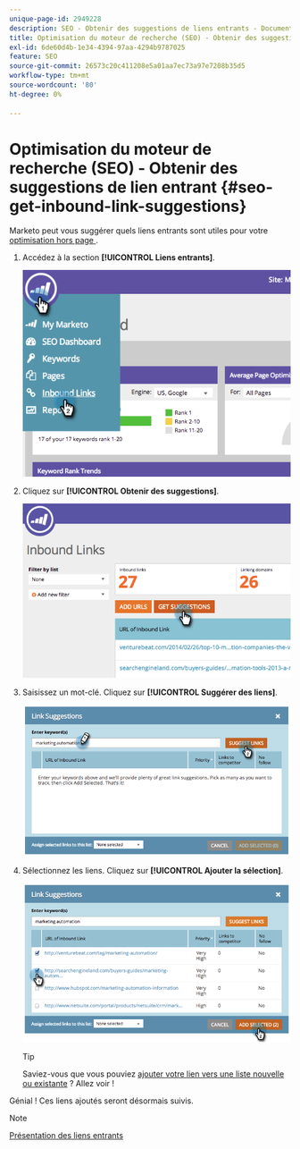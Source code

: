 ```yaml
---
unique-page-id: 2949228
description: SEO - Obtenir des suggestions de liens entrants - Documents Marketo - Documentation du produit
title: Optimisation du moteur de recherche (SEO) - Obtenir des suggestions de lien entrant
exl-id: 6de60d4b-1e34-4394-97aa-4294b9787025
feature: SEO
source-git-commit: 26573c20c411208e5a01aa7ec73a97e7208b35d5
workflow-type: tm+mt
source-wordcount: '80'
ht-degree: 0%

---
```


# Optimisation du moteur de recherche (SEO) - Obtenir des suggestions de lien entrant {#seo-get-inbound-link-suggestions}

Marketo peut vous suggérer quels liens entrants sont utiles pour votre [ optimisation hors page ](/help/marketo/product-docs/additional-apps/seo/understanding-seo/understanding-search-engine-optimization.md).

1. Accédez à la section **[!UICONTROL Liens entrants]**.

   ![](assets/image2014-9-18-13-3a20-3a44.png)

1. Cliquez sur **[!UICONTROL Obtenir des suggestions]**.

   ![](assets/image2014-9-18-13-3a21-3a8.png)

1. Saisissez un mot-clé. Cliquez sur **[!UICONTROL Suggérer des liens]**.

   ![](assets/image2014-9-18-13-3a21-3a31.png)

1. Sélectionnez les liens. Cliquez sur **[!UICONTROL Ajouter la sélection]**.

   ![](assets/image2014-9-18-13-3a21-3a40.png)

   >[!TIP]
   >
   >Saviez-vous que vous pouviez [ajouter votre lien vers une liste nouvelle ou existante](/help/marketo/product-docs/additional-apps/seo/inbound-links/seo-add-remove-an-inbound-link-url-from-a-list.md) ? Allez voir !

Génial ! Ces liens ajoutés seront désormais suivis.

>[!NOTE]
>
>[Présentation des liens entrants](/help/marketo/product-docs/additional-apps/seo/inbound-links/seo-understanding-inbound-links.md)
